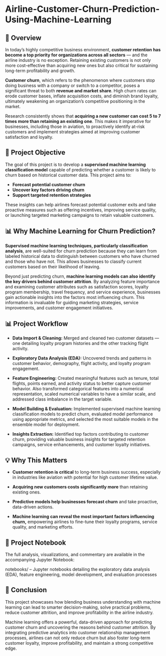 # Airline-Customer-Churn-Prediction-Using-Machine-Learning
## 📌 Overview
In today’s highly competitive business environment, **customer retention has become a top priority for organizations across all sectors** — and the airline industry is no exception. Retaining existing customers is not only more cost-effective than acquiring new ones but also critical for sustaining long-term profitability and growth.

**Customer churn**, which refers to the phenomenon where customers stop doing business with a company or switch to a competitor, poses a significant threat to both **revenue and market share**. High churn rates can erode customer bases, inflate acquisition costs, and diminish brand loyalty, ultimately weakening an organization’s competitive positioning in the market.

Research consistently shows that **acquiring a new customer can cost 5 to 7 times more than retaining an existing one**. This makes it imperative for businesses, including those in aviation, to proactively identify at-risk customers and implement strategies aimed at improving customer satisfaction and loyalty.

## 🎯 Project Objective
The goal of this project is to develop a **supervised machine learning classification model** capable of predicting whether a customer is likely to churn based on historical customer data. This project aims to:
* **Forecast potential customer churn**
* **Uncover key factors driving churn**
* **Support targeted retention strategies**

These insights can help airlines forecast potential customer exits and take proactive measures such as offering incentives, improving service quality, or launching targeted marketing campaigns to retain valuable customers.

## 📊 Why Machine Learning for Churn Prediction?
**Supervised machine learning techniques, particularly classification analysis**, are well-suited for churn prediction because they can learn from labeled historical data to distinguish between customers who have churned and those who have not. This allows businesses to classify current customers based on their likelihood of leaving.

Beyond just predicting churn, **machine learning models can also identify the key drivers behind customer attrition**. By analyzing feature importance and examining customer attributes such as satisfaction scores, loyalty program membership, travel frequency, and service experience, businesses gain actionable insights into the factors most influencing churn. This information is invaluable for guiding marketing strategies, service improvements, and customer engagement initiatives.

## 📊 Project Workflow
* **Data Import & Cleaning:**
Merged and cleaned two customer datasets — one detailing loyalty program histories and the other tracking flight activity.

* **Exploratory Data Analysis (EDA):**
Uncovered trends and patterns in customer behavior, demography, flight activity, and loyalty program engagement.

* **Feature Engineering:**
Created meaningful features such as tenure, total flights, points earned, and activity status to better capture customer behavior. Also transformed categorical features into a numerical representation, scaled numerical variables to have a similar scale, and addressed class imbalance in the target variable.

* **Model Building & Evaluation:**
Implemented supervised machine learning classification models to predict churn, evaluated model performance using appropriate metrics, and selected the most suitable models in the ensemble model for deployment.

* **Insights Extraction:**
 Identified top factors contributing to customer churn, providing valuable business insights for targeted retention campaigns, service enhancements, and customer loyalty initiatives.

## 💡 Why This Matters
* **Customer retention is critical** to long-term business success, especially in industries like aviation with potential for high customer lifetime value.

* **Acquiring new customers costs significantly more** than retaining existing ones.

* **Predictive models help businesses forecast churn** and take proactive, data-driven actions.

* **Machine learning can reveal the most important factors influencing churn,** empowering airlines to fine-tune their loyalty programs, service quality, and marketing efforts.

## 📓 Project Notebook
The full analysis, visualizations, and commentary are available in the accompanying Jupyter Notebook:

notebooks/ – Jupyter notebooks detailing the exploratory data analysis (EDA), feature engineering, model development, and evaluation processes

## 🚀 Conclusion
This project showcases how blending business understanding with machine learning can lead to smarter decision-making, solve practical problems, reduce customer attrition, and improve profitability in the airline industry.

Machine learning offers a powerful, data-driven approach for predicting customer churn and uncovering the reasons behind customer attrition. By integrating predictive analytics into customer relationship management processes, airlines can not only reduce churn but also foster long-term customer loyalty, improve profitability, and maintain a strong competitive edge.
